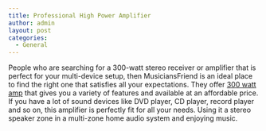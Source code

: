 ```yaml
---
title: Professional High Power Amplifier
author: admin
layout: post
categories:
  - General
---
```

People who are searching for a 300-watt stereo receiver or amplifier that is perfect for your multi-device setup, then MusiciansFriend is an ideal place to find the right one that satisfies all your expectations. They offer <a href="http://thehub.musiciansfriend.com/tech-tips/tech-tip-wattage-speaker-efficiency-amplifier-loudness">300 watt amp</a> that gives you a variety of features and available at an affordable price. If you have a lot of sound devices like DVD player, CD player, record player and so on, this amplifier is perfectly fit for all your needs. Using it a stereo speaker zone in a multi-zone home audio system and enjoying music.

